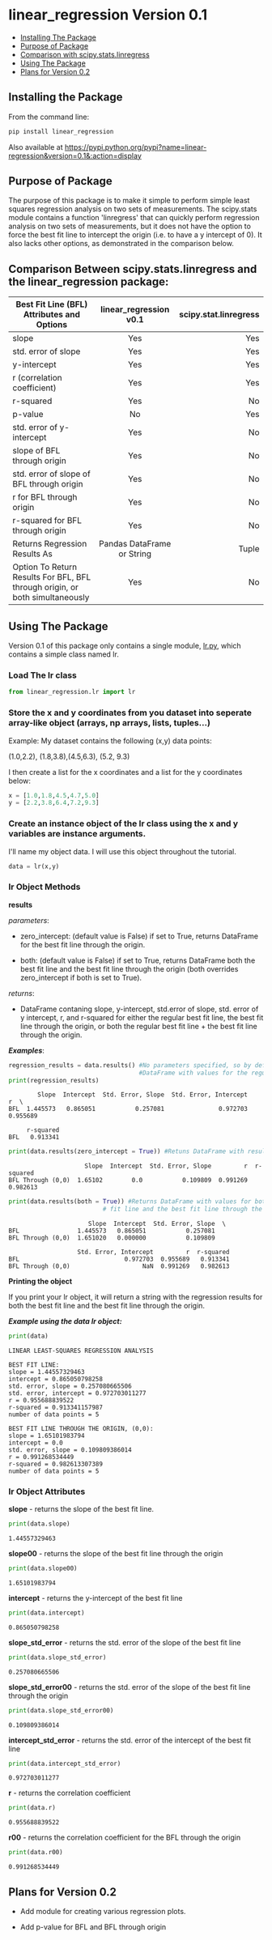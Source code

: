 
# linear_regression Version 0.1
- <a href = "#installing">Installing The Package</a>
- <a href = "#purpose">Purpose of Package</a>
- <a href="#comparison">Comparison with scipy.stats.linregress</a> 
- <a href="#using">Using The Package</a>
- <a href="#v.2">Plans for Version 0.2</a>

    




## Installing the Package <a name="installing"></a>
From the command line:
```cmd
pip install linear_regression
```

Also available at <a href="https://pypi.python.org/pypi?name=linear-regression&version=0.1&:action=display">https://pypi.python.org/pypi?name=linear-regression&version=0.1&:action=display</a>

## <a name="purpose"></a> Purpose of Package 
The purpose of this package is to make it simple to perform simple least squares regression analysis on two sets of measurements. The scipy.stats module contains a function 'linregress' that can quickly perform regression analysis on two sets of measurements, but it does not have the option to force the best fit line to intercept the origin (i.e. to have a y intercept of 0). It also lacks other options, as demonstrated in the comparison below.

<a name="comparison"></a>
## Comparison Between scipy.stats.linregress and the linear_regression package: 
| Best Fit Line (BFL) Attributes and Options      | linear_regression v0.1| scipy.stat.linregress  |
| ------------- |:-------------:| -----:|
| slope     | Yes | Yes |
| std. error of slope|Yes|Yes|
| y-intercept | Yes|Yes |
|r (correlation coefficient)|Yes|Yes|
|r-squared|Yes|No|
|p-value|No|Yes|
|std. error of y-intercept|Yes|No|
|slope of BFL through origin|Yes|No|
|std. error of slope of BFL through origin|Yes|No|
|r for BFL through origin|Yes|No|
|r-squared for BFL through origin|Yes|No|
|Returns Regression Results As|Pandas DataFrame or String|Tuple|
|Option To Return Results For BFL, BFL through origin, or both simultaneously|Yes|No|



## Using  The Package <a name="using"></a> 

Version 0.1 of this package only contains a single module, <a href ="https://github.com/DRosenman/linear_regression/blob/master/v0.1/lr.py">lr.py</a>,  which contains a simple class named lr.

### **Load The lr class**


```python
from linear_regression.lr import lr
```

### Store the x and y coordinates from you dataset into seperate array-like object (arrays, np arrays, lists, tuples...)

Example: My dataset contains the following (x,y) data points:

(1.0,2.2), (1.8,3.8),(4.5,6.3), (5.2, 9.3)

I then create a list for the x coordinates and a list for the y coordinates below:


```python
x = [1.0,1.8,4.5,4.7,5.0]
y = [2.2,3.8,6.4,7.2,9.3]
```

### Create an instance object of the lr class using the x and y variables are instance arguments. 

I'll name my object data. I will use this object throughout the tutorial.



```python
data = lr(x,y)
```

### lr Object Methods 
**results** 

*parameters*: 

 - zero_intercept: (default value is False) if set to True, returns DataFrame for the best fit line through the origin.
 
 - both: (default value is False) if set to True, returns DataFrame  both the best fit line and the best fit line through the origin (both overrides zero_intercept if both is set to True).
 
*returns*:
 - DataFrame contaning slope, y-intercept, std.error of slope, std. error of y intercept, r, and r-squared for either the regular best fit line, the best fit line through the origin, or both the regular best fit line + the best fit line through the origin.
 
*__Examples__*:


```python
regression_results = data.results() #No parameters specified, so by default returns 
                                    #DataFrame with values for the regular best fit line 
print(regression_results)
```

            Slope  Intercept  Std. Error, Slope  Std. Error, Intercept         r  \
    BFL  1.445573   0.865051           0.257081               0.972703  0.955689   
    
         r-squared  
    BFL   0.913341  
    


```python
print(data.results(zero_intercept = True)) #Retuns DataFrame with results for the best fit line through the origin
```

                         Slope  Intercept  Std. Error, Slope         r  r-squared
    BFL Through (0,0)  1.65102        0.0           0.109809  0.991269   0.982613
    


```python
print(data.results(both = True)) #Returns DataFrame with values for both the regular best 
                          # fit line and the best fit line through the origin
```

                          Slope  Intercept  Std. Error, Slope  \
    BFL                1.445573   0.865051           0.257081   
    BFL Through (0,0)  1.651020   0.000000           0.109809   
    
                       Std. Error, Intercept         r  r-squared  
    BFL                             0.972703  0.955689   0.913341  
    BFL Through (0,0)                    NaN  0.991269   0.982613  
    

**Printing the object**

If you print your lr object, it will return a string with the regression results for both the best fit line and the best fit line through the origin.

*__Example using the data lr object:__*


```python
print(data)
```

    LINEAR LEAST-SQUARES REGRESSION ANALYSIS
    
    BEST FIT LINE:
    slope = 1.44557329463
    intercept = 0.865050798258
    std. error, slope = 0.257080665506
    std. error, intercept = 0.972703011277
    r = 0.955688839522
    r-squared = 0.913341157987
    number of data points = 5
    
    BEST FIT LINE THROUGH THE ORIGIN, (0,0):
    slope = 1.65101983794
    intercept = 0.0
    std. error, slope = 0.109809386014
    r = 0.991268534449
    r-squared = 0.982613307389
    number of data points = 5
    

### lr Object Attributes

**slope** - returns the slope of the best fit line.


```python
print(data.slope)
```

    1.44557329463
    

**slope00** - returns the slope of the best fit line through the origin


```python
print(data.slope00)
```

    1.65101983794
    

**intercept** - returns the y-intercept of the best fit line


```python
print(data.intercept)
```

    0.865050798258
    

**slope_std_error** - returns the std. error of the slope of the best fit line


```python
print(data.slope_std_error)
```

    0.257080665506
    

**slope_std_error00** - returns the std. error of the slope of the best fit line through the origin


```python
print(data.slope_std_error00)
```

    0.109809386014
    

**intercept_std_error** - returns the std. error of the intercept of the best fit line


```python
print(data.intercept_std_error)
```

    0.972703011277
    

**r** - returns the correlation coefficient


```python
print(data.r)
```

    0.955688839522
    

**r00** - returns the correlation coefficient for the BFL through the origin


```python
print(data.r00)
```

    0.991268534449
    

## Plans for Version 0.2 <a name='v.2'></a>
- Add module for creating various regression plots.

- Add p-value for BFL and BFL through origin

